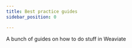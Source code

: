```yaml
---
title: Best practice guides
sidebar_position: 0

---
```


A bunch of guides on how to do stuff in Weaviate
